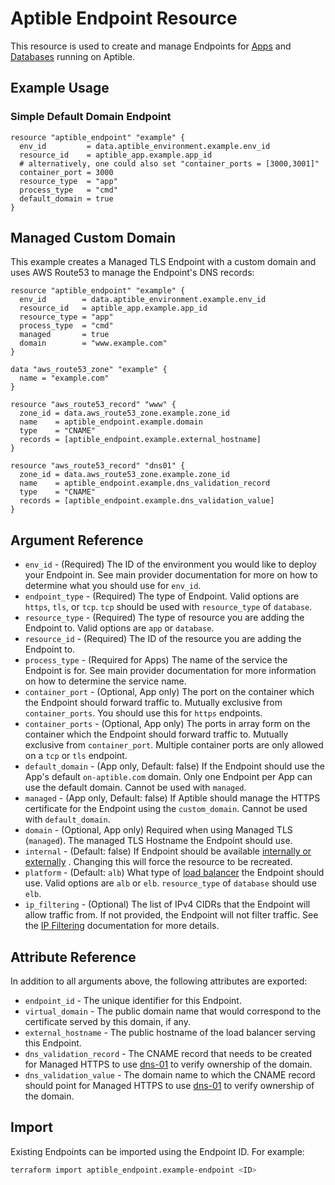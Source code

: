 # Aptible Endpoint Resource

This resource is used to create and manage Endpoints for
[Apps](https://www.aptible.com/docs/core-concepts/apps) and
[Databases](https://www.aptible.com/docs/core-concepts/managed-databases)
running on Aptible.

## Example Usage

### Simple Default Domain Endpoint

```hcl
resource "aptible_endpoint" "example" {
  env_id         = data.aptible_environment.example.env_id
  resource_id    = aptible_app.example.app_id
  # alternatively, one could also set "container_ports = [3000,3001]"
  container_port = 3000
  resource_type  = "app"
  process_type   = "cmd"
  default_domain = true
}
```

## Managed Custom Domain

This example creates a Managed TLS Endpoint with a custom domain and uses AWS
Route53 to manage the Endpoint's DNS records:

```hcl
resource "aptible_endpoint" "example" {
  env_id        = data.aptible_environment.example.env_id
  resource_id   = aptible_app.example.app_id
  resource_type = "app"
  process_type  = "cmd"
  managed       = true
  domain        = "www.example.com"
}

data "aws_route53_zone" "example" {
  name = "example.com"
}

resource "aws_route53_record" "www" {
  zone_id = data.aws_route53_zone.example.zone_id
  name    = aptible_endpoint.example.domain
  type    = "CNAME"
  records = [aptible_endpoint.example.external_hostname]
}

resource "aws_route53_record" "dns01" {
  zone_id = data.aws_route53_zone.example.zone_id
  name    = aptible_endpoint.example.dns_validation_record
  type    = "CNAME"
  records = [aptible_endpoint.example.dns_validation_value]
}
```

## Argument Reference

- `env_id` - (Required) The ID of the environment you would like to deploy your
  Endpoint in. See main provider documentation for more on how to determine what
  you should use for `env_id`.
- `endpoint_type` - (Required) The type of Endpoint. Valid options are `https`,
  `tls`, or `tcp`. `tcp` should be used with `resource_type` of `database`.
- `resource_type` - (Required) The type of resource you are adding the Endpoint
  to. Valid options are `app` or `database`.
- `resource_id` - (Required) The ID of the resource you are adding the Endpoint
  to.
- `process_type` - (Required for Apps) The name of the service the Endpoint
  is for. See main provider documentation for more information on how to
  determine the service name.
- `container_port` - (Optional, App only) The port on the container which
  the Endpoint should forward traffic to. Mutually exclusive from
  `container_ports`. You should use this for `https` endpoints.
- `container_ports` - (Optional, App only) The ports in array form on the
  container which the Endpoint should forward traffic to. Mutually exclusive
  from `container_port`.
  Multiple container ports are only allowed on a `tcp` or `tls` endpoint.
- `default_domain` - (App only, Default: false) If the Endpoint should use the
  App's default `on-aptible.com` domain. Only one Endpoint per App can use the
  default domain. Cannot be used with `managed`.
- `managed` - (App only, Default: false) If Aptible should manage the HTTPS
  certificate for the Endpoint using the `custom_domain`. Cannot be used with
  `default_domain`.
- `domain` - (Optional, App only) Required when using Managed TLS (`managed`).
  The managed TLS Hostname the Endpoint should use.
- `internal` - (Default: false) If Endpoint should be available
  [internally or externally](https://www.aptible.com/docs/core-concepts/apps/connecting-to-apps/app-endpoints/overview#endpoint-placement)
  . Changing this will force the resource to be recreated.
- `platform` - (Default: `alb`) What type of
  [load balancer](https://www.aptible.com/docs/core-concepts/apps/connecting-to-apps/app-endpoints/https-endpoints/alb-elb)
  the Endpoint should use. Valid options are `alb` or `elb`. `resource_type` of
  `database` should use `elb`.
- `ip_filtering` - (Optional) The list of IPv4 CIDRs that the Endpoint will
  allow traffic from. If not provided, the Endpoint will not filter traffic. See
  the [IP Filtering](https://www.aptible.com/docs/core-concepts/apps/connecting-to-apps/app-endpoints/ip-filtering)
  documentation for more details.

## Attribute Reference

In addition to all arguments above, the following attributes are exported:

- `endpoint_id` - The unique identifier for this Endpoint.
- `virtual_domain` - The public domain name that would correspond to the
  certificate served by this domain, if any.
- `external_hostname` - The public hostname of the load balancer serving this
  Endpoint.
- `dns_validation_record` - The CNAME record that needs to be created for
  Managed HTTPS to use
  [dns-01](https://www.aptible.com/docs/core-concepts/apps/connecting-to-apps/app-endpoints/managed-tls#dns-01)
  to verify ownership of the domain.
- `dns_validation_value` - The domain name to which the CNAME record should
  point for Managed HTTPS to use
  [dns-01](https://www.aptible.com/docs/core-concepts/apps/connecting-to-apps/app-endpoints/managed-tls#dns-01)
  to verify ownership of the domain.

## Import

Existing Endpoints can be imported using the Endpoint ID. For example:

```bash
terraform import aptible_endpoint.example-endpoint <ID>
```
